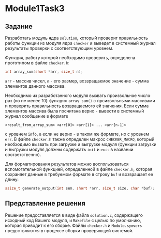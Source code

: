 # Module1Task3

## Задание

Разработать модуль ядра `solution`, который проверит правильность работы функции из модуля ядра `checker` и выведет в 
системный журнал результаты проверки с соответствующим уровнем.

Функция, работу которой необходимо проверить, определена прототипом в файле `checker.h`:
```c
int array_sum(short *arr, size_t n);
```
`arr` - массив чисел, `n` - его размер, возвращаемое значение - сумма элементов данного массива.

Необходимо из разработанного модуля вызвать произвольное число раз (но не менее 10) функцию `array_sum()` с 
произвольными массивами и проверить правильность возвращаемого ей значения. Если сумма элементов массива была 
посчитана верно - вывести в системный журнал сообщение в формате
```
<result_from_array_sum> <arr[0]> <arr[1]> ... <arr[n-1]>
```
с уровнем `info`, а если не верно - в таком же формате, но с уровнем `err`. В файле `checker.h` также определен 
макрос `CHECKER_MACRO`, который необходимо вызвать при загрузке и выгрузке модуля (функции загрузки и выгрузки модуля 
должны содержать `init` и `exit` в названии соответственно).

Для форматирования результатов можно воспользоваться вспомогательной функцией, определенной в файле `checker.h`, 
которая сохраняет данные в требуемом формате в строку `buf` и возвращает ее длину:
```c
ssize_t generate_output(int sum, short *arr, size_t size, char *buf);
```

## Представление решения

Решение предоставляется в виде файла `solution.c`, содержащего исходный код Вашего модуля, и `Makefile` с целью по 
умолчанию, которая приводит к его сборке. Файлы `checker.h` и `Module.symvers` предоствляются в процессе сборки проверяющей системой.
